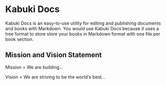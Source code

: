 # Kabuki Docs

Kabuki Docs is an easy-to-use utility for editing and publishing documents and books with Markdown. You would use Kabuki Docs because it uses a tree format to store store your books in Markdown format with one file per book section.

## Mission and Vision Statement

Mission = We are building...

Vision = We are striving to be the world's best...
